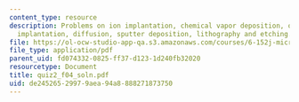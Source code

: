 ```yaml
---
content_type: resource
description: Problems on ion implantation, chemical vapor deposition, oxidation, ion
  implantation, diffusion, sputter deposition, lithography and etching.
file: https://ol-ocw-studio-app-qa.s3.amazonaws.com/courses/6-152j-micro-nano-processing-technology-fall-2005/de24526529979aea94a8888271873750_quiz2_f04_soln.pdf
file_type: application/pdf
parent_uid: fd074332-0825-ff37-d123-1d240fb32020
resourcetype: Document
title: quiz2_f04_soln.pdf
uid: de245265-2997-9aea-94a8-888271873750
---
```

